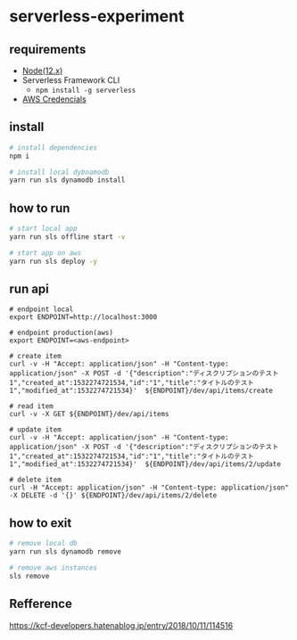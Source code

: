 # serverless-experiment

## requirements
- [Node(12.x)](https://nodejs.org)
- Serverless Framework CLI
    - `npm install -g serverless`
- [AWS Credencials](https://www.serverless.com/framework/docs/providers/aws/guide/credentials)

## install

```sh
# install dependencies
npm i

# install local dybnamodb
yarn run sls dynamodb install
```

## how to run

```sh
# start local app
yarn run sls offline start -v

# start app on aws
yarn run sls deploy -y
```

## run api

```
# endpoint local
export ENDPOINT=http://localhost:3000

# endpoint production(aws)
export ENDPOINT=<aws-endpoint>

# create item
curl -v -H "Accept: application/json" -H "Content-type: application/json" -X POST -d '{"description":"ディスクリプションのテスト1","created_at":1532274721534,"id":"1","title":"タイトルのテスト1","modified_at":1532274721534}'  ${ENDPOINT}/dev/api/items/create

# read item
curl -v -X GET ${ENDPOINT}/dev/api/items

# update item
curl -v -H "Accept: application/json" -H "Content-type: application/json" -X POST -d '{"description":"ディスクリプションのテスト1","created_at":1532274721534,"id":"1","title":"タイトルのテスト1","modified_at":1532274721534}'  ${ENDPOINT}/dev/api/items/2/update

# delete item
curl -H "Accept: application/json" -H "Content-type: application/json" -X DELETE -d '{}' ${ENDPOINT}/dev/api/items/2/delete
```

## how to exit

```sh
# remove local db
yarn run sls dynamodb remove

# remove aws instances
sls remove
```

## Refference
https://kcf-developers.hatenablog.jp/entry/2018/10/11/114516
